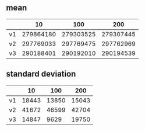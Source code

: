 ## mean
| |10|100|200|
|---|---|---|---|
|v1|279864180|279303525|279307445|
|v2|297769033|297769475|297762969|
|v3|290188401|290192010|290194539|
## standard deviation
| |10|100|200|
|---|---|---|---|
|v1|18443|13850|15043|
|v2|41672|46599|42704|
|v3|14847|9629|19750|
